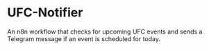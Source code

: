 # UFC-Notifier
An n8n workflow that checks for upcoming UFC events and sends a Telegram message if an event is scheduled for today.
